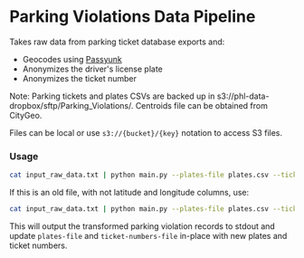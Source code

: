 # Parking Violations Data Pipeline

Takes raw data from parking ticket database exports and:

- Geocodes using [Passyunk](https://github.com/CityOfPhiladelphia/passyunk)
- Anonymizes the driver's license plate
- Anonymizes the ticket number

Note: Parking tickets and plates CSVs are backed up in s3://phl-data-dropbox/sftp/Parking_Violations/. Centroids file can be obtained from CityGeo.

Files can be local or use `s3://{bucket}/{key}` notation to access S3 files.

### Usage

```sh
cat input_raw_data.txt | python main.py --plates-file plates.csv --ticket-numbers-file tickets.csv --centroid-file street_centroid.csv
```

If this is an old file, with not latitude and longitude columns, use:

```sh
cat input_raw_data.txt | python main.py --plates-file plates.csv --ticket-numbers-file tickets.csv --centroid-file street_centroid.csv --no-latlon-input
```

This will output the transformed parking violation records to stdout and update `plates-file` and `ticket-numbers-file` in-place with new plates and ticket numbers.
